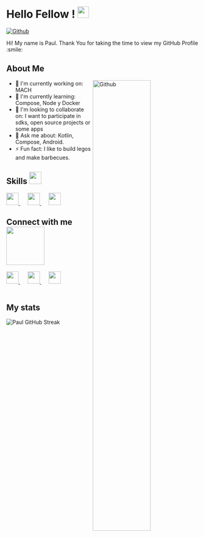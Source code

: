 # Hello Fellow <Developers/>! <img src="https://raw.githubusercontent.com/MartinHeinz/MartinHeinz/master/wave.gif" width="30px">

[![Github](https://img.shields.io/github/followers/pfranccino?label=Follow&style=social)](https://github.com/pfranccino)

<div size='20px'>
  Hi! My name is Paul. Thank You for taking the time to view my GitHub Profile :smile:
</div>

## About Me

<img width="55%" align="right" alt="Github" src="https://raw.githubusercontent.com/onimur/.github/master/.resources/git-header.svg" />

- 🔭 I'm currently working on: MACH
- 🌱 I'm currently learning: Compose, Node y Docker
- 👯 I'm looking to collaborate on: I want to participate in sdks, open source projects or some apps
- 💬 Ask me about: Kotlin, Compose, Android.
- ⚡ Fun fact: I like to build legos and make barbecues.

## Skills <img src="https://media2.giphy.com/media/QssGEmpkyEOhBCb7e1/giphy.gif?cid=ecf05e47a0n3gi1bfqntqmob8g9aid1oyj2wr3ds3mg700bl&rid=giphy.gif" width="32px">

<a href="https://github.com/pfranccino?tab=repositories&q=&type=&language=android&sort=">
  <img width="32px" src="https://raw.githubusercontent.com/rahulbanerjee26/githubAboutMeGenerator/main/icons/android.svg">
</a>&nbsp;&nbsp;&nbsp;&nbsp;
<a href="https://github.com/pfranccino?tab=repositories&q=&type=&language=sqlite&sort=">
  <img width="32px" src="https://raw.githubusercontent.com/rahulbanerjee26/githubAboutMeGenerator/main/icons/sqlite.svg">
</a>&nbsp;&nbsp;&nbsp;&nbsp;
<a href="https://github.com/pfranccino?tab=repositories&q=&type=&language=python&sort=">
  <img width="32px" src="https://raw.githubusercontent.com/rahulbanerjee26/githubAboutMeGenerator/main/icons/python.svg">
</a>

## Connect with me <img src='https://raw.githubusercontent.com/ShahriarShafin/ShahriarShafin/main/Assets/handshake.gif' width="100px">

<a href="https://www.linkedin.com/in/paul-franccino-ayala/">
  <img width="32px" src="https://raw.githubusercontent.com/rahulbanerjee26/githubAboutMeGenerator/main/icons/linked-in-alt.svg"/>
</a>&nbsp;&nbsp;&nbsp;&nbsp;
<a href="https://medium.com/@pfranccino">
  <img width="32px" src="https://raw.githubusercontent.com/rahulbanerjee26/githubAboutMeGenerator/main/icons/medium.svg"/>
</a>&nbsp;&nbsp;&nbsp;&nbsp;
<a href="https://www.github.com/pfranccino">
  <img width="32px" src="https://raw.githubusercontent.com/rahulbanerjee26/githubAboutMeGenerator/main/icons/github.svg"/>
</a>

<br>
<br>

## My stats
![Paul GitHub Streak](https://github-readme-streak-stats.herokuapp.com/?user=pfranccino&theme=tokyonight) 
